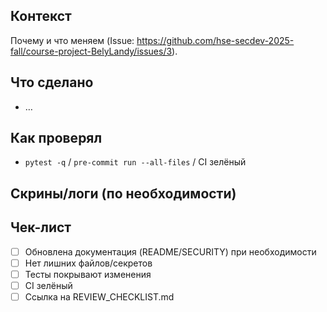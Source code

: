 ## Контекст
Почему и что меняем (Issue: https://github.com/hse-secdev-2025-fall/course-project-BelyLandy/issues/3).

## Что сделано
- …

## Как проверял
- `pytest -q` / `pre-commit run --all-files` / CI зелёный

## Скрины/логи (по необходимости)

## Чек-лист
- [ ] Обновлена документация (README/SECURITY) при необходимости
- [ ] Нет лишних файлов/секретов
- [ ] Тесты покрывают изменения
- [ ] CI зелёный
- [ ] Ссылка на REVIEW_CHECKLIST.md
